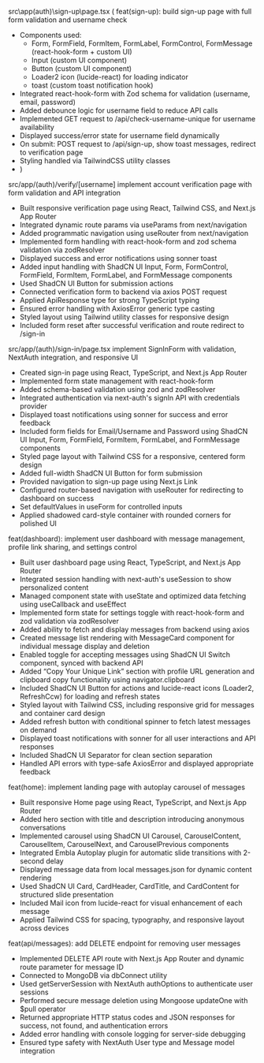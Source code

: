 src\app\(auth)\sign-up\page.tsx
(
feat(sign-up): build sign-up page with full form validation and username check

- Components used:
  - Form, FormField, FormItem, FormLabel, FormControl, FormMessage (react-hook-form + custom UI)
  - Input (custom UI component)
  - Button (custom UI component)
  - Loader2 icon (lucide-react) for loading indicator
  - toast (custom toast notification hook)
- Integrated react-hook-form with Zod schema for validation (username, email, password)
- Added debounce logic for username field to reduce API calls
- Implemented GET request to /api/check-username-unique for username availability
- Displayed success/error state for username field dynamically
- On submit: POST request to /api/sign-up, show toast messages, redirect to verification page
- Styling handled via TailwindCSS utility classes
- )

src/app/(auth)/verify/[username]
implement account verification page with form validation and API integration

- Built responsive verification page using React, Tailwind CSS, and Next.js App Router
- Integrated dynamic route params via useParams from next/navigation
- Added programmatic navigation using useRouter from next/navigation
- Implemented form handling with react-hook-form and zod schema validation via zodResolver
- Displayed success and error notifications using sonner toast
- Added input handling with ShadCN UI Input, Form, FormControl, FormField, FormItem, FormLabel, and FormMessage components
- Used ShadCN UI Button for submission actions
- Connected verification form to backend via axios POST request
- Applied ApiResponse type for strong TypeScript typing
- Ensured error handling with AxiosError generic type casting
- Styled layout using Tailwind utility classes for responsive design
- Included form reset after successful verification and route redirect to /sign-in

src/app/(auth)/sign-in/page.tsx
implement SignInForm with validation, NextAuth integration, and responsive UI

- Created sign-in page using React, TypeScript, and Next.js App Router
- Implemented form state management with react-hook-form
- Added schema-based validation using zod and zodResolver
- Integrated authentication via next-auth's signIn API with credentials provider
- Displayed toast notifications using sonner for success and error feedback
- Included form fields for Email/Username and Password using ShadCN UI Input, Form, FormField, FormItem, FormLabel, and FormMessage components
- Styled page layout with Tailwind CSS for a responsive, centered form design
- Added full-width ShadCN UI Button for form submission
- Provided navigation to sign-up page using Next.js Link
- Configured router-based navigation with useRouter for redirecting to dashboard on success
- Set defaultValues in useForm for controlled inputs
- Applied shadowed card-style container with rounded corners for polished UI

feat(dashboard): implement user dashboard with message management, profile link sharing, and settings control

- Built user dashboard page using React, TypeScript, and Next.js App Router
- Integrated session handling with next-auth's useSession to show personalized content
- Managed component state with useState and optimized data fetching using useCallback and useEffect
- Implemented form state for settings toggle with react-hook-form and zod validation via zodResolver
- Added ability to fetch and display messages from backend using axios
- Created message list rendering with MessageCard component for individual message display and deletion
- Enabled toggle for accepting messages using ShadCN UI Switch component, synced with backend API
- Added “Copy Your Unique Link” section with profile URL generation and clipboard copy functionality using navigator.clipboard
- Included ShadCN UI Button for actions and lucide-react icons (Loader2, RefreshCcw) for loading and refresh states
- Styled layout with Tailwind CSS, including responsive grid for messages and container card design
- Added refresh button with conditional spinner to fetch latest messages on demand
- Displayed toast notifications with sonner for all user interactions and API responses
- Included ShadCN UI Separator for clean section separation
- Handled API errors with type-safe AxiosError and displayed appropriate feedback

feat(home): implement landing page with autoplay carousel of messages

- Built responsive Home page using React, TypeScript, and Next.js App Router
- Added hero section with title and description introducing anonymous conversations
- Implemented carousel using ShadCN UI Carousel, CarouselContent, CarouselItem, CarouselNext, and CarouselPrevious components
- Integrated Embla Autoplay plugin for automatic slide transitions with 2-second delay
- Displayed message data from local messages.json for dynamic content rendering
- Used ShadCN UI Card, CardHeader, CardTitle, and CardContent for structured slide presentation
- Included Mail icon from lucide-react for visual enhancement of each message
- Applied Tailwind CSS for spacing, typography, and responsive layout across devices

feat(api/messages): add DELETE endpoint for removing user messages

- Implemented DELETE API route with Next.js App Router and dynamic route parameter for message ID
- Connected to MongoDB via dbConnect utility
- Used getServerSession with NextAuth authOptions to authenticate user sessions
- Performed secure message deletion using Mongoose updateOne with $pull operator
- Returned appropriate HTTP status codes and JSON responses for success, not found, and authentication errors
- Added error handling with console logging for server-side debugging
- Ensured type safety with NextAuth User type and Message model integration
